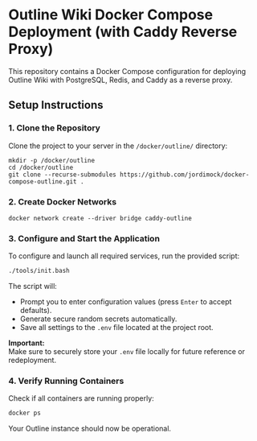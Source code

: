# Outline Wiki Docker Compose Deployment (with Caddy Reverse Proxy)

This repository contains a Docker Compose configuration for deploying Outline Wiki with PostgreSQL, Redis, and Caddy as a reverse proxy.

## Setup Instructions

### 1. Clone the Repository

Clone the project to your server in the `/docker/outline/` directory:

```
mkdir -p /docker/outline
cd /docker/outline
git clone --recurse-submodules https://github.com/jordimock/docker-compose-outline.git .
```

### 2. Create Docker Networks

```
docker network create --driver bridge caddy-outline
```

### 3. Configure and Start the Application

To configure and launch all required services, run the provided script:

```bash
./tools/init.bash
```

The script will:

- Prompt you to enter configuration values (press `Enter` to accept defaults).
- Generate secure random secrets automatically.
- Save all settings to the `.env` file located at the project root.

**Important:**  
Make sure to securely store your `.env` file locally for future reference or redeployment.

### 4. Verify Running Containers

Check if all containers are running properly:

```bash
docker ps
```

Your Outline instance should now be operational.